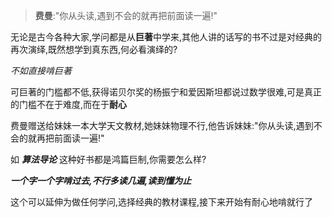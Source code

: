 >**费曼**:"你从头读,遇到不会的就再把前面读一遍!"

无论是古今各种大家,学问都是从**巨著**中学来,其他人讲的话写的书不过是对经典的再次演绎,既然想学到真东西,何必看演绎的?

*不如直接啃巨著*

可巨著的门槛都不低,获得诺贝尔奖的杨振宁和爱因斯坦都说过数学很难,可是真正的门槛不在于难度,而在于**耐心**

费曼赠送给妹妹一本大学天文教材,她妹妹物理不行,他告诉妹妹:"你从头读,遇到不会的就再把前面读一遍!"

如 ***算法导论*** 这种好书都是鸿篇巨制,你需要怎么样?

***一个字一个字啃过去,不行多读几遍,读到懂为止***

这个可以延伸为做任何学问,选择经典的教材课程,接下来开始有耐心地啃就行了